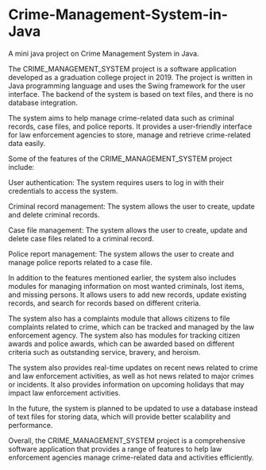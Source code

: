 # Crime-Management-System-in-Java
A mini java project on Crime Management System in Java.


The CRIME_MANAGEMENT_SYSTEM project is a software application developed as a graduation college project in 2019. The project is written in Java programming language and uses the Swing framework for the user interface. The backend of the system is based on text files, and there is no database integration.

The system aims to help manage crime-related data such as criminal records, case files, and police reports. It provides a user-friendly interface for law enforcement agencies to store, manage and retrieve crime-related data easily.

Some of the features of the CRIME_MANAGEMENT_SYSTEM project include:

User authentication: The system requires users to log in with their credentials to access the system.

Criminal record management: The system allows the user to create, update and delete criminal records.

Case file management: The system allows the user to create, update and delete case files related to a criminal record.

Police report management: The system allows the user to create and manage police reports related to a case file.

In addition to the features mentioned earlier, the system also includes modules for managing information on most wanted criminals, lost items, and missing persons. It allows users to add new records, update existing records, and search for records based on different criteria.

The system also has a complaints module that allows citizens to file complaints related to crime, which can be tracked and managed by the law enforcement agency. The system also has modules for tracking citizen awards and police awards, which can be awarded based on different criteria such as outstanding service, bravery, and heroism.

The system also provides real-time updates on recent news related to crime and law enforcement activities, as well as hot news related to major crimes or incidents. It also provides information on upcoming holidays that may impact law enforcement activities.

In the future, the system is planned to be updated to use a database instead of text files for storing data, which will provide better scalability and performance.

Overall, the CRIME_MANAGEMENT_SYSTEM project is a comprehensive software application that provides a range of features to help law enforcement agencies manage crime-related data and activities efficiently.
